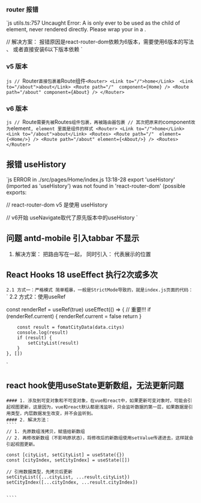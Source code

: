 ### router 报错

`js
utils.ts:757 Uncaught Error: A <Route> is only ever to be used as the child of <Routes> element, never rendered directly. Please wrap your <Route> in a <Routes>.

// 解决方案： 报错原因是react-router-dom依赖为6版本，需要使用6版本的写法 、  或者直接安装6以下版本依赖
`
### v5 版本
`js
// `Router`直接包裹着`Route组件`
<Router>
	<Link to="/">home</Link> 
	<Link to="/about">about</Link>
	<Route path="/"  component={Home} />
	<Route path="/about" component={About} />
</Router>
`
### v6 版本
`js
// `Route`需要先被`Routes`组件包裹，再被路由器包裹
// 其次把原来的`component`改为`element`, element 里面是组件的样式
<Router>
	<Link to="/">home</Link>
	<Link to="/about">about</Link>
	<Routes>
	    <Route path="/"  element={<Home/>} />
	    <Route path="/about" element={<About/>} />
	<Routes>
</Router>
`


## 报错 useHistory

`js
ERROR in ./src/pages/Home/index.js 13:18-28
export 'useHistory' (imported as 'useHistory') was not found in 'react-router-dom' (possible exports: 

// react-router-dom v5 是使用 useHistory 

// v6开始 useNavigate取代了原先版本中的useHistory
`

## 问题 antd-mobile 引入tabbar 不显示
 1. 解决方案： 把路由写在一起， 同时引入<Outlet />： 代表展示的位置

 ## React Hooks 18 useEffect 执行2次或多次
 `
 2.1 方式一：严格模式
	简单粗暴，一般是StrictMode导致的，就是index.js页面的代码：
 `
 `
 2.2 方式2：使用useRef

 const renderRef = useRef(true)
    useEffect(() => {
        // 重要!!!
        if (renderRef.current) {
            renderRef.current = false
            return 
        }

        const result = fomatCityData(data.citys)
        console.log(result)
        if (result) {
            setCityList(result)
        }
    }, [])
 `


## react hook使用useState更新数组，无法更新问题
 	#### 1. 涉及到可变对象和不可变对象，在vue和react中，如果更新可变对象时，可能会引起视图更新，这是因为，vue和react默认都是浅监听，只会监听数据的第一层，如果数据是引用类型，内层数据发生改变，并不会监听到。
	#### 2. 解决方法：
    ````
	// 1. 先原数组浅拷贝，赋值给新数组
	// 2. 再修改新数组（不影响原状态），将修改后的新数组使用setValue传递进去，这样就会引起视图更新。

	const [cityList, setCityList] = useState({})
    const [cityIndex, setCityIndex] = useState([])

	// 引用数据类型，先拷贝后更新
	setCityList({...cityList, ...result.cityList})
	setCityIndex([...cityIndex, ...result.cityIndex])


	````